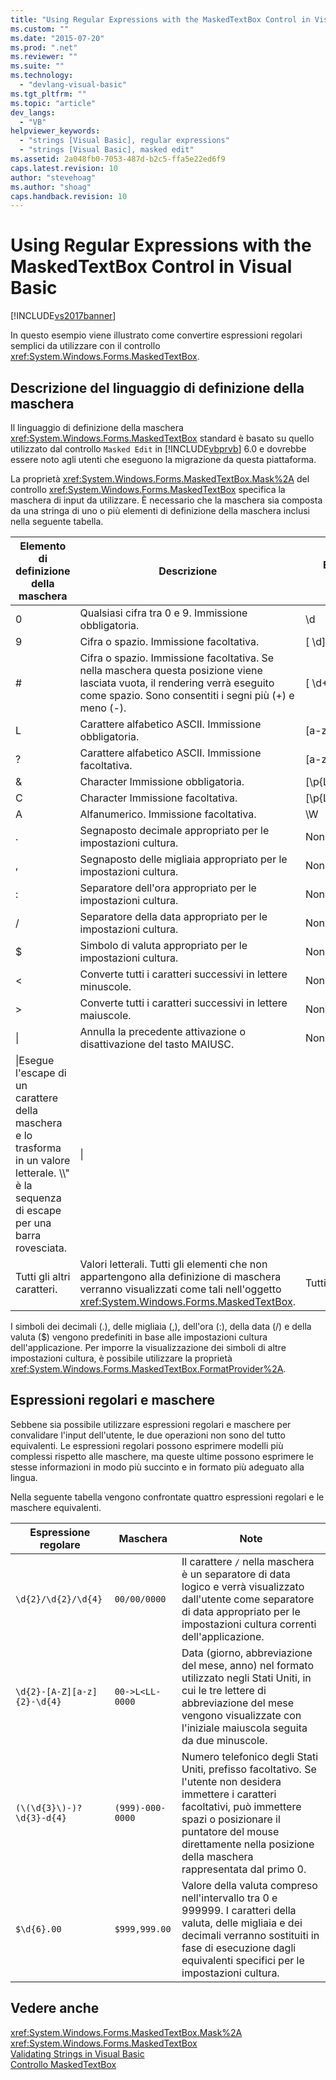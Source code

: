 ```yaml
---
title: "Using Regular Expressions with the MaskedTextBox Control in Visual Basic | Microsoft Docs"
ms.custom: ""
ms.date: "2015-07-20"
ms.prod: ".net"
ms.reviewer: ""
ms.suite: ""
ms.technology: 
  - "devlang-visual-basic"
ms.tgt_pltfrm: ""
ms.topic: "article"
dev_langs: 
  - "VB"
helpviewer_keywords: 
  - "strings [Visual Basic], regular expressions"
  - "strings [Visual Basic], masked edit"
ms.assetid: 2a048fb0-7053-487d-b2c5-ffa5e22ed6f9
caps.latest.revision: 10
author: "stevehoag"
ms.author: "shoag"
caps.handback.revision: 10
---
```

# Using Regular Expressions with the MaskedTextBox Control in Visual Basic
[!INCLUDE[vs2017banner](../../../../visual-basic/developing-apps/includes/vs2017banner.md)]

In questo esempio viene illustrato come convertire espressioni regolari semplici da utilizzare con il controllo <xref:System.Windows.Forms.MaskedTextBox>.  
  
## Descrizione del linguaggio di definizione della maschera  
 Il linguaggio di definizione della maschera <xref:System.Windows.Forms.MaskedTextBox> standard è basato su quello utilizzato dal controllo `Masked Edit` in [!INCLUDE[vbprvb](../../../../csharp/programming-guide/concepts/linq/includes/vbprvb-md.md)] 6.0 e dovrebbe essere noto agli utenti che eseguono la migrazione da questa piattaforma.  
  
 La proprietà <xref:System.Windows.Forms.MaskedTextBox.Mask%2A> del controllo <xref:System.Windows.Forms.MaskedTextBox> specifica la maschera di input da utilizzare.  È necessario che la maschera sia composta da una stringa di uno o più elementi di definizione della maschera inclusi nella seguente tabella.  
  
|Elemento di definizione della maschera|Descrizione|Elemento di espressione regolare|  
|--------------------------------------------|-----------------|--------------------------------------|  
|0|Qualsiasi cifra tra 0 e 9.  Immissione obbligatoria.|\\d|  
|9|Cifra o spazio.  Immissione facoltativa.|\[ \\d\]?|  
|\#|Cifra o spazio.  Immissione facoltativa.  Se nella maschera questa posizione viene lasciata vuota, il rendering verrà eseguito come spazio.  Sono consentiti i segni più \(\+\) e meno \(\-\).|\[ \\d\+\-\]?|  
|L|Carattere alfabetico ASCII.  Immissione obbligatoria.|\[a\-zA\-Z\]|  
|?|Carattere alfabetico ASCII.  Immissione facoltativa.|\[a\-zA\-Z\]?|  
|&|Character  Immissione obbligatoria.|\[\\p{Ll}\\p{Lu}\\p{Lt}\\p{Lm}\\p{Lo}\]|  
|C|Character  Immissione facoltativa.|\[\\p{Ll}\\p{Lu}\\p{Lt}\\p{Lm}\\p{Lo}\]?|  
|A|Alfanumerico.  Immissione facoltativa.|\\W|  
|.|Segnaposto decimale appropriato per le impostazioni cultura.|Non disponibile.|  
|,|Segnaposto delle migliaia appropriato per le impostazioni cultura.|Non disponibile.|  
|:|Separatore dell'ora appropriato per le impostazioni cultura.|Non disponibile.|  
|\/|Separatore della data appropriato per le impostazioni cultura.|Non disponibile.|  
|$|Simbolo di valuta appropriato per le impostazioni cultura.|Non disponibile.|  
|\<|Converte tutti i caratteri successivi in lettere minuscole.|Non disponibile.|  
|\>|Converte tutti i caratteri successivi in lettere maiuscole.|Non disponibile.|  
|&#124;|Annulla la precedente attivazione o disattivazione del tasto MAIUSC.|Non disponibile.|  
|\\|Esegue l'escape di un carattere della maschera e lo trasforma in un valore letterale.    \\\\" è la sequenza di escape per una barra rovesciata.|\\|  
|Tutti gli altri caratteri.|Valori letterali.  Tutti gli elementi che non appartengono alla definizione di maschera verranno visualizzati come tali nell'oggetto <xref:System.Windows.Forms.MaskedTextBox>.|Tutti gli altri caratteri.|  
  
 I simboli dei decimali \(.\), delle migliaia \(,\), dell'ora \(:\), della data \(\/\) e della valuta \($\) vengono predefiniti in base alle impostazioni cultura dell'applicazione.  Per imporre la visualizzazione dei simboli di altre impostazioni cultura, è possibile utilizzare la proprietà <xref:System.Windows.Forms.MaskedTextBox.FormatProvider%2A>.  
  
## Espressioni regolari e maschere  
 Sebbene sia possibile utilizzare espressioni regolari e maschere per convalidare l'input dell'utente, le due operazioni non sono del tutto equivalenti.  Le espressioni regolari possono esprimere modelli più complessi rispetto alle maschere, ma queste ultime possono esprimere le stesse informazioni in modo più succinto e in formato più adeguato alla lingua.  
  
 Nella seguente tabella vengono confrontate quattro espressioni regolari e le maschere equivalenti.  
  
|Espressione regolare|Maschera|Note|  
|--------------------------|--------------|----------|  
|`\d{2}/\d{2}/\d{4}`|`00/00/0000`|Il carattere `/` nella maschera è un separatore di data logico e verrà visualizzato dall'utente come separatore di data appropriato per le impostazioni cultura correnti dell'applicazione.|  
|`\d{2}-[A-Z][a-z]{2}-\d{4}`|`00->L<LL-0000`|Data \(giorno, abbreviazione del mese, anno\) nel formato utilizzato negli Stati Uniti, in cui le tre lettere di abbreviazione del mese vengono visualizzate con l'iniziale maiuscola seguita da due minuscole.|  
|`(\(\d{3}\)-)?  \d{3}-d{4}`|`(999)-000-0000`|Numero telefonico degli Stati Uniti, prefisso facoltativo.  Se l'utente non desidera immettere i caratteri facoltativi, può immettere spazi o posizionare il puntatore del mouse direttamente nella posizione della maschera rappresentata dal primo 0.|  
|`$\d{6}.00`|`$999,999.00`|Valore della valuta compreso nell'intervallo tra 0 e 999999.  I caratteri della valuta, delle migliaia e dei decimali verranno sostituiti in fase di esecuzione dagli equivalenti specifici per le impostazioni cultura.|  
  
## Vedere anche  
 <xref:System.Windows.Forms.MaskedTextBox.Mask%2A>   
 <xref:System.Windows.Forms.MaskedTextBox>   
 [Validating Strings in Visual Basic](../../../../visual-basic/programming-guide/language-features/strings/validating-strings.md)   
 [Controllo MaskedTextBox](../Topic/MaskedTextBox%20Control%20\(Windows%20Forms\).md)